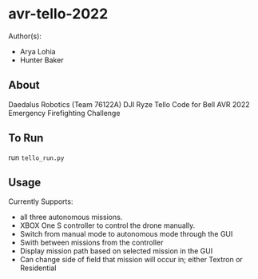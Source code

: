 # avr-tello-2022
Author(s): 
- Arya Lohia
- Hunter Baker

## About
Daedalus Robotics (Team 76122A) DJI Ryze Tello Code for Bell AVR 2022 Emergency Firefighting Challenge

## To Run
run `tello_run.py`

## Usage

Currently Supports:
- all three autonomous missions. 
- XBOX One S controller to control the drone manually. 
- Switch from manual mode to autonomous mode through the GUI
- Swith between missions from the controller
- Display mission path based on selected mission in the GUI
- Can change side of field that mission will occur in; either Textron or Residential
